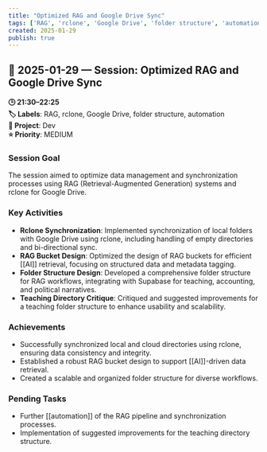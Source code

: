 ```yaml
---
title: "Optimized RAG and Google Drive Sync"
tags: ['RAG', 'rclone', 'Google Drive', 'folder structure', 'automation']
created: 2025-01-29
publish: true
---
```


## 📅 2025-01-29 — Session: Optimized RAG and Google Drive Sync

**🕒 21:30–22:25**  
**🏷️ Labels**: RAG, rclone, Google Drive, folder structure, automation  
**📂 Project**: Dev  
**⭐ Priority**: MEDIUM  


### Session Goal
The session aimed to optimize data management and synchronization processes using RAG (Retrieval-Augmented Generation) systems and rclone for Google Drive.

### Key Activities
- **Rclone Synchronization**: Implemented synchronization of local folders with Google Drive using rclone, including handling of empty directories and bi-directional sync.
- **RAG Bucket Design**: Optimized the design of RAG buckets for efficient [[AI]] retrieval, focusing on structured data and metadata tagging.
- **Folder Structure Design**: Developed a comprehensive folder structure for RAG workflows, integrating with Supabase for teaching, accounting, and political narratives.
- **Teaching Directory Critique**: Critiqued and suggested improvements for a teaching folder structure to enhance usability and scalability.

### Achievements
- Successfully synchronized local and cloud directories using rclone, ensuring data consistency and integrity.
- Established a robust RAG bucket design to support [[AI]]-driven data retrieval.
- Created a scalable and organized folder structure for diverse workflows.

### Pending Tasks
- Further [[automation]] of the RAG pipeline and synchronization processes.
- Implementation of suggested improvements for the teaching directory structure.
